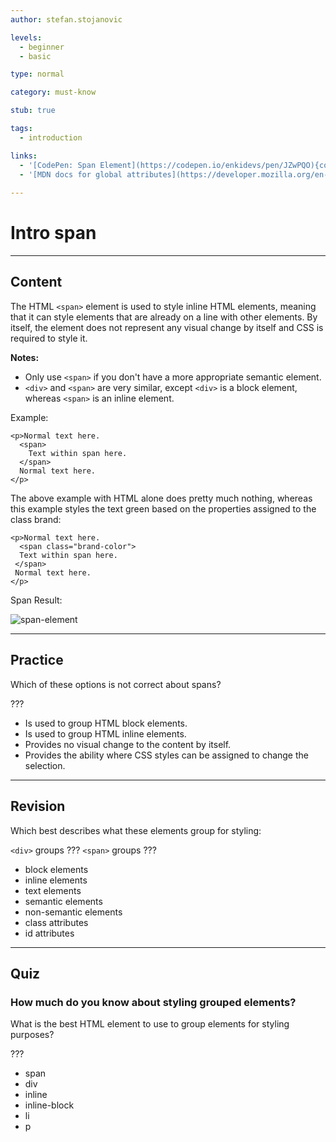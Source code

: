 ```yaml
---
author: stefan.stojanovic

levels:
  - beginner
  - basic

type: normal

category: must-know

stub: true

tags:
  - introduction

links:
  - '[CodePen: Span Element](https://codepen.io/enkidevs/pen/JZwPQO){code}'
  - '[MDN docs for global attributes](https://developer.mozilla.org/en-US/docs/Web/HTML/Global_attributes){website}'
  
---
```

# Intro span
---
## Content

The HTML `<span>` element is used to style inline HTML elements, meaning that it can style elements that are already on a line with other elements. By itself, the element does not represent any visual change by itself and CSS is required to style it.

**Notes:**  
  - Only use `<span>` if you don't have a more appropriate semantic element.
  - `<div>` and `<span>` are very similar, except `<div>` is a block element, whereas `<span>` is an inline element.

Example:
```
<p>Normal text here.
  <span>
    Text within span here.
  </span>
  Normal text here.
</p>
```

The above example with HTML alone does pretty much nothing, whereas this example styles the text green based on the properties assigned to the class brand:
```
<p>Normal text here.
  <span class="brand-color">
  Text within span here.
 </span>
 Normal text here.
</p>
```

Span Result: 

![span-element](%3Csvg%20xmlns%3D%22http%3A%2F%2Fwww.w3.org%2F2000%2Fsvg%22%20width%3D%22320%22%20height%3D%2272%22%3E%3Cg%20fill%3D%22none%22%20fill-rule%3D%22evenodd%22%3E%3Crect%20width%3D%22320%22%20height%3D%2272%22%20fill%3D%22%23FFF%22%20rx%3D%229%22%2F%3E%3Ctext%20font-family%3D%22ArialMT%2C%20Arial%22%20font-size%3D%2216%22%3E%3Ctspan%20x%3D%2220%22%20y%3D%2232%22%20fill%3D%22%23000%22%3ENormal%20text%20here.%20%3C%2Ftspan%3E%20%3Ctspan%20x%3D%22146.86719%22%20y%3D%2232%22%20fill%3D%22green%22%3EText%20within%20span%20%3C%2Ftspan%3E%20%3Ctspan%20x%3D%2220%22%20y%3D%2249%22%20fill%3D%22green%22%3Ehere.%3C%2Ftspan%3E%20%3Ctspan%20x%3D%2256.46875%22%20y%3D%2249%22%20fill%3D%22%23000%22%3E%20Normal%20text%20here.%3C%2Ftspan%3E%3C%2Ftext%3E%3C%2Fg%3E%3C%2Fsvg%3E)

<!--[View CodePen](https://codepen.io/enkidevs/pen/JZwPQO)-->

---
## Practice

Which of these options is not correct about spans?

???

* Is used to group HTML block elements.
* Is used to group HTML inline elements.
* Provides no visual change to the content by itself.
* Provides the ability where CSS styles can be assigned to change the selection.

---
## Revision

Which best describes what these elements group for styling: 

`<div>` groups ???
`<span>` groups ???

* block elements
* inline elements
* text elements 
* semantic elements
* non-semantic elements
* class attributes
* id attributes

---
## Quiz

### How much do you know about styling grouped elements?

What is the best HTML element to use to group elements for styling purposes?

???

* span
* div
* inline
* inline-block
* li
* p


